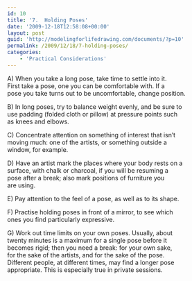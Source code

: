 ```yaml
---
id: 10
title: '7.  Holding Poses'
date: '2009-12-18T12:58:08+00:00'
layout: post
guid: 'http://modelingforlifedrawing.com/documents/?p=10'
permalink: /2009/12/18/7-holding-poses/
categories:
    - 'Practical Considerations'
---
```


A) When you take a long pose, take time to settle into it.  
First take a pose, one you can be comfortable with. If a  
pose you take turns out to be uncomfortable, change position.

B) In long poses, try to balance weight evenly, and be sure to  
use padding (folded cloth or pillow) at pressure points such  
as knees and elbows.

C) Concentrate attention on something of interest that isn’t  
moving much: one of the artists, or something outside a  
window, for example.

D) Have an artist mark the places where your body rests on a  
surface, with chalk or charcoal, if you will be resuming a  
pose after a break; also mark positions of furniture you  
are using.

E) Pay attention to the feel of a pose, as well as to its shape.

F) Practise holding poses in front of a mirror, to see which  
ones you find particularly expressive.

G) Work out time limits on your own poses. Usually, about  
twenty minutes is a maximum for a single pose before it  
becomes rigid; then you need a break: for your own sake,  
for the sake of the artists, and for the sake of the pose.  
Different people, at different times, may find a longer pose  
appropriate. This is especially true in private sessions.
